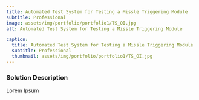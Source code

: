 ```yaml
---
title: Automated Test System for Testing a Missle Triggering Module
subtitle: Professional
image: assets/img/portfolio/portfolio1/TS_OI.jpg
alt: Automated Test System for Testing a Missle Triggering Module

caption:
  title: Automated Test System for Testing a Missle Triggering Module
  subtitle: Professional
  thumbnail: assets/img/portfolio/portfolio1/TS_OI.jpg
---
```

### Solution Description

Lorem Ipsum 